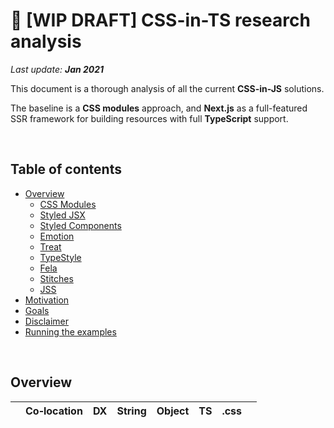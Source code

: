 # 🚧 [WIP DRAFT] CSS-in-TS research analysis

_Last update: **Jan 2021**_

This document is a thorough analysis of all the current **CSS-in-JS** solutions.  

The baseline is a **CSS modules** approach, and **Next.js** as a full-featured SSR framework for building resources with full **TypeScript** support.

<br />

## Table of contents

- [Overview](#overview)
  - [CSS Modules](#css-modules)
  - [Styled JSX](#styled-jsx)
  - [Styled Components](#styled-components)
  - [Emotion](#emotion)
  - [Treat](#treat)
  - [TypeStyle](#typestyle)
  - [Fela](#fela)
  - [Stitches](#stitches)
  - [JSS](#jss)
- [Motivation](#motivation)
- [Goals](#goals)
- [Disclaimer](#disclaimer)
- [Running the examples](#running-the-examples)

<br />

## Overview

|                                         | Co&#8209;location | DX    | String | Object | TS    | .css  | <style> | Atomic | Theme | Usage | Learn | Lib  | Page |
| :-------------------------------------- | :---------: | :---: | :----: | :----: | :---: | :---: | :-----: | :----: | :---: | :---: | :---: | ---: | ---: |
| [CSS Modules](#css-modules)             | ❌ | ✅ | ✅ | ❌ | ❌ | ✅ | ❌ | ❌ | ❌ | ? | 📉 | -        | -        |
| [Styled JSX](#styled-jsx)               | ✅ | 🟠 | ✅ | ❌ | 🟠 | ❌ | ✅ | ❌ | 🟠 | ? | 📉 |  +3.5 KB |  +4.4 KB |
| [Styled Components](#styled-components) | ✅ | 🟠 | ✅ | ✅ | ✅ | ❌ | ✅ | ❌ | ✅ | ? | 📈 | +13.8 KB | +14.5 KB |
| [Emotion](#emotion)                     | ✅ | ✅ | ✅ | ✅ | ✅ | ❌ | ✅ | ❌ | ✅ | ? | 📈 |  +7.1 KB | +11.2 KB |
| [Treat](#treat)                         | ❌ | ✅ | ❌ | ✅ | ✅ | ✅ | ❌ | ❌ | ✅ | ? | 📉 | -        | -        |
| [TypeStyle](#typestyle)                 | ✅ | ✅ | ❌ | ✅ | ✅ | ❌ | ✅ | ❌ | 🟠 | ? | 📈 |  +3.1 KB |  +3.7 KB |
| [Fela](#fela)                           | ✅ | ❌ | 🟠 | ✅ | ❌ | ❌ | ✅ | ✅ | ✅ | ? | 📉 | +13.7 KB | +13.7 KB |
| [Stitches](#stitches)                   | ✅ | ✅ | ❌ | ✅ | ✅ | ❌ | ✅ | ✅ | ✅ | ? | 📉 |  +8.5 KB |  +9.0 KB |
| [JSS](#jss)                             | ✅ | ❌ | ❌ | ✅ | ❌ | ❌ | ✅ | ❌ | ✅ | ? | 📉 | +19.0 KB | +20.0 KB |

<br />

**LEGEND**:

- **Co-location**: ability to define styles within the same file as the component (this ability also gives you the option to move the styles into a separate file and import them, but not the other way around).
- **DX**: Developer eXperience which includes:
  - syntax highlighting
  - code-completion for CSS properties and values
- **String**: support for defining styles as strings, using ES Tagged Templates and writing property names in kebab-case, like in CSS
- **Object**: support for defining styles as objects, by writing property names in camelCase
- **TS**: TypeScript support for library API, either built-in, or via `@types` package
- **.css**: support for extracting and serving the styles as native `.css` files
- **style tag**: support for serving the styles as injected `<style>` tags in the document's `<head>`
- **Atomic**: ability to generate atomic css classes and increasing reusability, reducing style duplication
- **Theme**: built-in support for Theming or managing design tokens/system
- **Usage**: method of applying the styles on your components
  - `className`: the API returns a string which you have to add to your component/element
  - `wrapper`: the API creates a wrapper (styled) component which includes the `className`(s), which you'll render
  - `css prop`: this is usually an additional feature for wrapper/styled components, which enables you to pass styled using a special `css` prop, similar to inline styles
- **Learn**: a slightly subjective opinion regarding the learning curve, you should really evaluate this on your own
- **Lib**: size in KB of the library that is shipped in a production build
- **Bundle**: increase in KB (as an average), for an entire single page built for production

<br />

### Overall observations

✅ **Code splitting**  
Components used only in a specific route will only be bundled for that route. This is something that Next.js performs out-of-the-box.

<br />

✅ **Global styles**  
All solutions offer a way to define global styles, some with a separate API.  
   - **JSS** has a convoluted API for this, which requires an additional plugin, which we didn't figure out how to implement

<br />

✅ **SSR**  
All solutions are able to be Server-Side Rendered by Next.js.

<br />

✅ **Vendor prefixes**  
All solutions add vendor specific prefixes out-of-the-box.
   - **JSS** requires an additional plugin for this

<br />

✅ **Unique class names**  
All solutions generate unique class names, like CSS Modules do.

<br />

✅ **Full CSS support**  
All solutions support most CSS properties that you would need: **pseudo classes & elements**, **media queries**, **keyframes** are the ones that we tested.

<br />

🟠 **Increased FCP**  
For solutions that don't support `.css` file extraction, **SSRed** styles are added as `<style>` tags in the `<head>`, which will result in higher FCP than regular CSS, because `.css` files can and will be loaded in paralel to other resources, while big `<style>` content will be sent and parsed along with the HTML. 
- solutions that perform `.css` file extraction dont' have this problem, includes **CSS Modules** and **Treat**

<br />

🟠 **Dead code removal**  
Most solution say they remove unused code/styles. This is only **half-true**. Unused code is indeed more difficult to accumulate, especially of you compare it to large `.css` files as we used to write a century ago. But when compared to CSS Modules, the differencies are not that big. Any solution that offers the option to write **selectors** or **nested styles** will bundle unused styles. Even solutions that don't offer this option, have the same problem.

<br />

🟠 **Debugging / Inspecting**  
Most solutions inject the `<style>` tag in the DOM in `DEVELOPMENT`, which is a slower approach, but enables style inspecting using browser dev tools. But when building for `PRODUCTION`, they use [`CSSStyleSheet.insertRule()`](https://developer.mozilla.org/en-US/docs/Web/API/CSSStyleSheet/insertRule) to inject the styles directly into the CSSOM, which is a way faster approach, but you cannot inspect the styles.
   - **JSS** and **Stitches** use `insertRule()` in dev mode as well, so you cannot see what gets injected

Basically, what you get is code removal when you delete the component, because the styles are colocated. Also, when using Styled Components syntax (available with many solutions) you get the styles removed when you delete the Styled Component.

<br />

❌ **No component deduping**  
If a component is imported by 2 different routes, it will be send twice to the client. This is surely a limitation of the bundler/build system, in our case Next.js and probably could be fixed with [module federation](https://webpack.js.org/concepts/module-federation/#use-cases), currently not supported in Next.js 10.

<br />

---

<br />

### CSS modules

- **TypeScript** can be used, but only as inline styles, not in CSS files, same applies for **dynamic or user styles**
- media queries with TS/JS values cannot be used, so they should be handled as inline styles with JS match media, or via SSR props from user agent

```
Page                                Size     First Load JS
┌ ○ /                               2.15 kB        64.9 kB
├   └ css/7a5b6d23ea12e90bddea.css  407 B
├   /_app                           0 B            62.7 kB
├ ○ /404                            3.03 kB        65.7 kB
└ ○ /other                          706 B          63.4 kB
    └ css/57bb8cd5308b249275fa.css  443 B
+ First Load JS shared by all       62.7 kB
  ├ chunks/commons.7af247.js        13.1 kB
  ├ chunks/framework.9d5241.js      41.8 kB
  ├ chunks/main.03531f.js           6.62 kB
  ├ chunks/pages/_app.6e472f.js     526 B
  ├ chunks/webpack.50bee0.js        751 B
  └ css/d9aac052842a915b5cc7.css    325 B
```

<br />

### Styled JSX

Very simple solution, doesn't have a dedicated website for documentation, everything is on Github. It's not popular, but it is the built-in solution in Next.js.

Version: `__3.4__` | Maintained by [Vercel](https://github.com/vercel) | Launched in __2017__ | [View Docs](https://github.com/vercel/styled-jsx)

<br />

- ✅ __Styles/Component co-location__
- 🟠 __Context-aware code completion__:  to get syntax highlighting & code completion an editor extension is required
- 🟠 __TypeScript support__:  `@types` can be additionaly installed, but the API is too minimal to require TS (the whole definition is 22 lines of simple code)
- ❌ __No Atomic CSS__
- ❌ __No Theming support__

- __Styles output__
  - ❌ `.css` file extraction
  - ✅ `<style>` tag injection

- __Styles definition method(s)__
  - ✅ Tagged Templates
  - ❌ Style Objects

- __Styles usage method(s)__
  - ✅ `className`
  - ❌ wrapper component
  - ❌ `css` prop

- 📉 __Low Learning curve__: because the API is minimal and very simple

<br />

#### Other worth mentioning observations

- 😌 out-of-the-box support with Next.js
- 👍 for user input styles, it generates a new class name for each change, but it removes the old one
- 😏 unlike CSS modules, you can target HTML `elements` also, and it generates unique class names for them
- 🤓 you'll need to optimize your styles by [splitting static & dynamic styles](https://github.com/vercel/styled-jsx#dynamic-styles), to avoid rendering duplicated styles
- 🤨 unique class names are added to elements, even if you don't target them in your style definition, resulting in un-needed slight html pollution
- 😕 it will bundle any defined styles, regardless if they are used or not, just like plain CSS
- 😢 cannot use __nesting__, so defining __pseudo classes__ or __media queries__ has the same downsides as plain CSS, requiring selectors/class names duplication

<br />

#### Conclusion

Overall, you feel like writting plain CSS, with the added benefit of being able to define the styles along with the component, so you __don't need an additional `.css` file__, but you can extract the styles if you choose to. You can also __use any JS/TS constants of functions__. Working with __dynamic styles is pretty easy__ because it's plain JavaScript in the end. You get all these benefits at a very low price, with a pretty __small bundle overhead__.

The downsides are the overall experience of writting plain CSS. __Without nesting support__ pseudo classes and media queries getting pretty cumbersome to define.

<br />

Page overhead: __+4.4 KB__

<br />

```
Page                                                           Size     First Load JS
┌ ○ /                                                          2.64 kB        69.3 kB
├   /_app                                                      0 B            66.6 kB
├ ○ /404                                                       3.03 kB        69.6 kB
└ ○ /other                                                     1.17 kB        67.8 kB
+ First Load JS shared by all                                  66.6 kB
  ├ chunks/1dfa07d0b4ad7868e7760ca51684adf89ad5b4e3.3baab1.js  3.53 kB
  ├ chunks/commons.7af247.js                                   13.1 kB
  ├ chunks/framework.9d5241.js                                 41.8 kB
  ├ chunks/main.99ad68.js                                      6.62 kB
  ├ chunks/pages/_app.949398.js                                907 B
  └ chunks/webpack.50bee0.js                                   751 B
```

<br />

### Styled Components

Probably the most popular solution, good documentation. It uses Tagged Templates to defines styles, but can use objects as well, but apparently it's a second class citizen.

- 🟠 it has a higher learning curve
- 🟠 need additional editor plugin for highlight & language service
- 🟠 bundles nested styles even if they are not used in component (however, if you don't use a StyledComponent, it won't be bundled, as it is not referenced)
- ✅ pretty good TS support (via `@types`), except when using Object Styles, which is a newer approach apparently
- ✅ provides nesting selectors

**Observations**:
- need to split static & dynamic styles, otherwise it will render duplicate output
- de-facto are Tagged Templates, but you can also use Object Styles, however mixing them is confusing, because syntax is different (kebab vs camel, EOL character, quotes, etc)
- some more complex syntax appears to be a bit cumbersome to get it right
- user input styles: it generates a new class name for each change, but it does NOT remove the old one

```
Page                                                           Size     First Load JS
┌ ○ /                                                          2.5 kB         79.4 kB
├   /_app                                                      0 B            76.9 kB
├ ○ /404                                                       3.03 kB        79.9 kB
└ ○ /other                                                     1.04 kB        77.9 kB
+ First Load JS shared by all                                  76.9 kB
  ├ chunks/1dfa07d0b4ad7868e7760ca51684adf89ad5b4e3.3f0ffd.js  13.8 kB
  ├ chunks/commons.7af247.js                                   13.1 kB
  ├ chunks/framework.9d5241.js                                 41.8 kB
  ├ chunks/main.99ad68.js                                      6.62 kB
  ├ chunks/pages/_app.7093f3.js                                921 B
  └ chunks/webpack.50bee0.js                                   751 B
```

<br />

### Emotion

Probably the most comprehensive, complete, sofisticated solution. Detailed documentation, built with TypeScript, looks mature being at version 11.

- 🟠 it has a higher learning curve
- 🟠 bundles nested styles even if they are not used in component
- ✅ good DX, since you can use objects (not necessarily strings), provides code completion
- ✅ built-in TypeScript support
- ✅ provides nesting selectors

**Observations**:
- dynamic props are not as straightforward to use with TS, not sure how to structure the components, I guess it needs a different angle approach
- there are naming conflicts between Component Props and Element Attribute names (see custom Input component: passed Props `onChange()` and input `onChange()`)
- user input styles: it generates a new class name for each change, but it does NOT remove the old one
- cannot (easily) split static and dynamic styles, it doesn't properly separate them, even if defined separately (highly poluted duplicated styles in head)

```
Page                                                           Size     First Load JS
┌ ○ /                                                          5.86 kB        76.1 kB
├   /_app                                                      0 B            70.2 kB
├ ○ /404                                                       3.03 kB        73.3 kB
└ ○ /other                                                     4.46 kB        74.7 kB
+ First Load JS shared by all                                  70.2 kB
  ├ chunks/1dfa07d0b4ad7868e7760ca51684adf89ad5b4e3.0d44a7.js  7.17 kB
  ├ chunks/commons.800e6d.js                                   13.1 kB
  ├ chunks/framework.9d5241.js                                 41.8 kB
  ├ chunks/main.45755e.js                                      6.55 kB
  ├ chunks/pages/_app.2f0633.js                                880 B
  └ chunks/webpack.50bee0.js                                   751 B
```

<br />

### Treat

More modern, with great TypeScript integration and low runtime overhead, it's pretty minimal in its features. Everything is processed at compile time, and it generates CSS files, similar to Linaria & CSS modules.

- 🟠 it doesn't handle dynamic styles (can use built-in `variants` based on predefined types, or inline styles for user defined styles)
- 🟠 bundles defined styles even if they are not used in component (but a bit more difficult, because you are not allowed nested types)
- ✅ great DX, code completion out-of-the-box
- ✅ it has a pretty low learning curve
- ✅ built-in TypeScript support

**Observations**:
- it's built with restrictions in mind, great TS experience
- it's pretty similar to CSS modules, like needing external file, having CSS files generated, putting `className` strings on elements, handling dynamic styles differently, etc
- it's different to CSS modules considering:
  - TypeScript integration
  - stricter in defining styles
  - easier to use media queries with JS values
- it feels like CSS modules, but you don't write CSS

```
Page                                Size     First Load JS
┌ ○ /                               2.11 kB        64.8 kB
├   └ css/4ca0d586ad5efcd1970b.css  422 B
├   /_app                           0 B            62.7 kB
├ ○ /404                            3.03 kB        65.8 kB
└ ○ /other                          632 B          63.4 kB
    └ css/adb81858cf67eabcd313.css  435 B
+ First Load JS shared by all       62.7 kB
  ├ chunks/commons.7af247.js        13.1 kB
  ├ chunks/framework.9d5241.js      41.8 kB
  ├ chunks/main.03531f.js           6.62 kB
  ├ chunks/pages/_app.2baddf.js     546 B
  ├ chunks/webpack.50bee0.js        751 B
  └ css/08916f1dfb6533efc4a4.css    286 B
```

<br />

### TypeStyle

Minimal library, focused only on type-checking. It is framework agnostic, that's why it doesn't have a special API for handling dynamic styles. There are React wrappers (at least 2) but the typing feels a bit cumbersome.

- 🟠 it doesn't handle dynamic styles, you have to use JS functions to compute styles
- 🟠 bundles nested styles even if they are not used in component
- 🟠 it has a learning curve, you don't feel you write CSS
- 🟠 out-of-the-box theming support (but it uses TS namespaces, which is a non-recommended feature of the language)
- ✅ great DX, code completion out-of-the-box
- ✅ built-in TypeScript support

**Observations**:
- it creates a single `<style>` tag, with all the styles bundled, and replaced (don't know if this has a major impact, since it replaces the entire tag)
- don't know how to split dynamic and static styles, it's easy to create duplicate styles
- overall, you have to learn new ways to write CSS, with the only benefit of colocating styles

```
Page                                                           Size     First Load JS
┌ ○ /                                                          2.41 kB        68.6 kB
├   /_app                                                      0 B            66.2 kB
├ ○ /404                                                       3.03 kB        69.2 kB
└ ○ /other                                                     953 B          67.1 kB
+ First Load JS shared by all                                  66.2 kB
  ├ chunks/1dfa07d0b4ad7868e7760ca51684adf89ad5b4e3.250ad4.js  3.09 kB
  ├ chunks/commons.7af247.js                                   13.1 kB
  ├ chunks/framework.9d5241.js                                 41.8 kB
  ├ chunks/main.99ad68.js                                      6.62 kB
  ├ chunks/pages/_app.d59d73.js                                893 B
  └ chunks/webpack.50bee0.js                                   751 B
```

<br />

### Fela

It appears to be a mature solution, with quite a number of users. The API is intuitive and very easy to use, great integration for React using hooks, love it. However, it lacks some modern features, especially TS support and code completion. The docs are also minimal, the information is spread in on various pages sometimes hard to find without a search feature, and the examples and use cases are not comprehensive.

- ❌ no code completion, although it uses style objects, but they are POJOs, so the IDE/Editor has no idea that "they should be camelCased CSS properties"
- ❌ no TS support (and the maintainer considers it a [low priority](https://github.com/robinweser/fela/issues/590#issuecomment-409373362))
- 🟠 bundles nested styles even if they are not used in component, but it's more difficult, cause nesting should not be used, and the atomic classes reduces this impact even more
- 🟠 it supports string based styles, but they are a second-class citizen
- 🟠 provides nesting selectors, but only with plugin (which adds even more to bundle)
- ✅ it has a low learning curve

**Observations**:
- very easy and simple to use API, intuitive
- found a way to use types for dynamic props, but it's not elegant, or very friendly
- creates very minimal and atomic class names, which it a great approach

```
Page                             Size     First Load JS
┌ ○ /                            3.46 kB        78.6 kB
├   /_app                        0 B            75.2 kB
├ ○ /404                         3.03 kB        78.2 kB
└ ○ /other                       2.06 kB        77.2 kB
+ First Load JS shared by all    75.2 kB
  ├ chunks/commons.7af247.js     13.1 kB
  ├ chunks/framework.37f4a7.js   42.1 kB
  ├ chunks/main.03531f.js        6.62 kB
  ├ chunks/pages/_app.f7ff86.js  12.6 kB
  └ chunks/webpack.50bee0.js     751 B
```

<br />

### Stitches

Very young solution, built and maintained by Modulz, very close to stable v1 release (as of Jan 13th 2021), is probably the most solid, modern and well-thought-out solution. The experience is just great, full TS support, a lot of other useful features baked in the lib. It identifies as "light-weight", but at 8KB it's debatable. Without a doubt, they took the best features from all other solutions and put them together for an awesome development experience. The documentation is exactly what you'd expect, no more, no less information (maybe missing the search feature).

- 🟠 it doesn't handle dynamic styles (can use built-in `variants` based on predefined types, or styles created inside the component to get access to the `props`, or inline styles for user defined styles)
- 🟠 bundles nested styles even if they are not used in component
- ✅ great DX, code completion out-of-the-box
- ✅ it has a pretty low learning curve
- ✅ built-in TypeScript support

**Observations**:
- uses `insertRule()` in development also, so you cannot see what gets bundled
- splits styles into atomic class names
- it generates a shitton of classes, it also expands short-hand properties (like `padding: 1em`), but maybe [atomic CSS-in-JS](https://sebastienlorber.com/atomic-css-in-js) scales better, and [Facebook is doing it](https://www.youtube.com/watch?v=9JZHodNR184) also
- does not support string styling with tagged templates (to reduce bundle size, as they say)
- but they support both `styled` & `css` approaches
- great design tokens management and usage
- very simple API, a pleasure to work with

```
Page                                                           Size     First Load JS
┌ ○ /                                                          2.42 kB        73.9 kB
├   /_app                                                      0 B            71.5 kB
├ ○ /404                                                       3.03 kB        74.5 kB
└ ○ /other                                                     959 B          72.4 kB
+ First Load JS shared by all                                  71.5 kB
  ├ chunks/1dfa07d0b4ad7868e7760ca51684adf89ad5b4e3.f723af.js  8.46 kB
  ├ chunks/commons.7af247.js                                   13.1 kB
  ├ chunks/framework.9d5241.js                                 41.8 kB
  ├ chunks/main.99ad68.js                                      6.62 kB
  ├ chunks/pages/_app.51b7a9.js                                832 B
  └ chunks/webpack.50bee0.js                                   751 B
```

<br />

### JSS

It appears to be a mature solution, with big docs and plugings. The API is intuitive and very easy to use, love it, great integration for React using hooks. However, it lacks some modern features, especially TS support and code completion.

- ❌ no code completion, although it uses style objects
- ❌ no TS support
- 🟠 bundles nested styles even if they are not used in component
- 🟠 provides nesting selectors, but only with plugin (which adds even more to bundle)
- ✅ it has a low learning curve

**Observations**:
- `react-jss` uses className by default. There's also `styled-jss` that uses Styled Components approach, but it has no types, and couldn't make it work on top of `react-jss`.
- the way you attach styles to components is similar to React Native StyleSheets, you define an object with all subcomponents styles, and attach them to various subcomponents classnames.
- very easy and simple to use API, intuitive
- lack TS support, you can feel it when dealing with dynamic styles based on props, which can't be typed and statically checked
- no intellisence on properties/values
- nesting not supported ootb, but has a plugin for that
- global styles are cumbersome to setup, requires plugin, tried to mix the JSS setup docs, with the react-jss SSR setup docs, with the plugin-globals docs on usage, no luck (using the default global stylesheet instead)
- looks like it's the most heavy-weighted solution
- cannot see injected styles: https://github.com/cssinjs/jss/issues/1125#issue-455194189
- cannot nest media queries, which makes the syntax exactly the same as plain CSS

```
Page                              Size     First Load JS
┌ ○ /                             1.98 kB        84.9 kB
├   /_app                         0 B            64.3 kB
├ ○ /404                          3.03 kB        67.3 kB
└ ○ /other                        501 B          83.5 kB
+ First Load JS shared by all     64.3 kB
  ├ chunks/commons.7af247.js      13.1 kB
  ├ chunks/framework.37f4a7.js    42.1 kB
  ├ chunks/main.99ad68.js         6.62 kB
  ├ chunks/pages/_app.ea9fff.js   1.78 kB
  ├ chunks/webpack.50bee0.js      751 B
  └ css/d9aac052842a915b5cc7.css  325 B
```

<br />

## Disregarded solutions

<br />

### Aphrodite

It's not a popular solution, the approach is similar to **React Native StyleSheets**  way of styling components. Has built-in TypeScript support and a simple API.

- global styles are a bit cumbersome to define
- no nesting support, apart from media queries & pseudo selectors
- no dynamic out-of-the-box support, so you have to get around that, like inline styles I guess, or like in React Native
- doesn't add any real value, except the ergonomics to colocate styles with the component.

### Glamor

I got it started with Next.js, but it feels fragile. The [Glamor official example](https://github.com/vercel/next.js/tree/canary/examples/with-glamor) throws an error regarding `rehydrate`. When commenting it out, it works, but not sure what the consequences are.

- it looks like an unmaintained or abandoned package
- documentation is so and so
- lacks any TS support
- has a lot of documented experimental features, marked as "buggy"
- it feels like a side/internal project at FB, that is not used anymore.

### Linaria

Didn't manage to start it with Next.js + TypeScript.

It was an interesting solution, as it promises zero-runtime overhead, generating `.css` files at build time, while the style are colocated within the components.

### Cxs

Didn't manage to start it with Next.js + TypeScript. The [official example](https://github.com/vercel/next.js/tree/canary/examples/with-cxs) uses version 3, while today we have version 6. The example doesn't work, because the API has changed.

The solution looked interesting, because it is supposed to be very light weight.

### Astroturf

Didn't manage to start it with Next.js + TypeScript. The [official example](https://github.com/vercel/next.js/tree/canary/examples/with-astroturf) uses an older version of Next.js.

The solution is not that popular, but it used `.css` extraction with colocated styles.

### Otion

Looks promising, atomic css and light-weight. It has a working [Next.js example](https://github.com/kripod/otion/tree/main/packages/example-nextjs), but we didn't consider it because it lacks any documentation.

### Styletron

It looks like a not so popular solution, which also lacks support for TypeScript. It looks like the maintainers work at Uber and they use it internally. It focused on generating unique atomic CSS classes, which could potentially deduplicate a lot of code.

### Radium

The projest was put in [Maintenance Mode](https://formidable.com/blog/2019/radium-maintenance/). They recommend other solutions.

### Glamorous

The project was [discountinued](https://github.com/paypal/glamorous/issues/419) in favor of Emotion.

<br />

## Motivation

The CSS language and CSS Modules technique have some limitations, some of them having altenative solutions, others just being "annoying" and "less ideal":

- **Styles cannot be co-located with components**  
  This can be cumbersome when authoring many small components. For large components/containers/pages/screens this isn't an issue, because you probably prefer to extract the styles in a separate file.

- **Styles usage is disconnected from their definition**  
  You get no IntelliSense with CSS modules, of what styles/classes are defined in the `.module.css` files, making **copy-paste** a required tool, lowering the DX.

- **Styles cannot access design tokens**  
  Any design tokens, defined in JS/TS cannot be directly used. We could inject them as [CSS Variables](https://developer.mozilla.org/en-US/docs/Web/CSS/Using_CSS_custom_properties), but we still don't get any IntelliSense. So, the only reasonable solution would be **inline styles**, which is less performant and also introduces another way to write styles (camelCase vs. kebab-case), while also splitting the styling in 2 different places.

<br />

## Goals

There are specific goals we're looking for, in order for the adoption of a CSS-in-JS solution to make sense:

- SSR support and easy integration with Next.js
- full TypeScript support
- great DX with code completion & highlight
- vendor prefixes
- low learning curve and intuitive API
- light-weight

<br />

Getting even more specific, we wanted to experience the usage of various solutions regarding:

- defining global styles
- using media queries
- dynamic styles based on component `props` (aka. component variants), or from user input
- bundle size impact

<br />

## Disclaimer

This analysis is intended to be **objective** and **unopinionated**.  
We don't work an any of these solutions, and have no intention, or motivation of _promoting_ or _trashing_ either of them.

<br />

👎 **What you WON'T FIND here?**  
- which solution is _"the best"_, or _"the fastest"_, as we'll not add any subjective grading
- what solution should you pick for your next project, because we have no idea what your goals are

<br />

👍 **What you WILL FIND here?**  
- an overview of (almost) all CSS-in-JS solutions available at this date (Jan 2021) that we've managed to integrate into a **Next.js v10 + TypeScript** empty project, with minimal effort
- a limited set of **quantitative** metrics that allowed us to evaluate these solutions, which might help you as well
- an additional list of **qualitative** personal observations, which might be either minor details or deal-breakers when choosing a particular solution

<br />

## Running the examples

Each implementation sits on their own branch, so we can have a clear separation at built time.

```bash
# install dependencies
yarn

# for development
yarn dev

# for production
yarn build
yarn start
```
